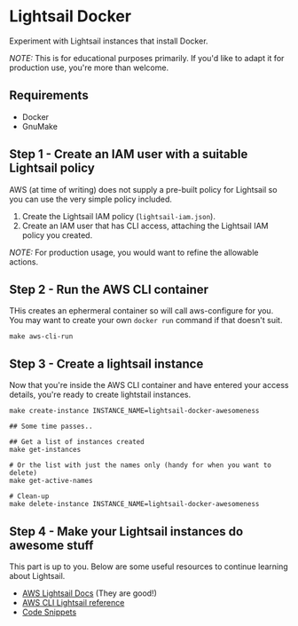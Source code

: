# Lightsail Docker

Experiment with Lightsail instances that install Docker.

*NOTE:* This is for educational purposes primarily. If you'd like to adapt it for production use, you're more than welcome.

## Requirements

- Docker
- GnuMake

## Step 1 - Create an IAM user with a suitable Lightsail policy

AWS (at time of writing) does not supply a pre-built policy for Lightsail so you can use the very simple policy included.

1. Create the Lightsail IAM policy (`lightsail-iam.json`).
1. Create an IAM user that has CLI access, attaching the Lightsail IAM policy you created.

*NOTE:* For production usage, you would want to refine the allowable actions.

## Step 2 - Run the AWS CLI container

THis creates an ephermeral container so will call aws-configure for you. You may want to create your own `docker run` command if that doesn't suit.

    make aws-cli-run

## Step 3 - Create a lightsail instance

Now that you're inside the AWS CLI container and have entered your access details, you're ready to create lightstail instances.

    make create-instance INSTANCE_NAME=lightsail-docker-awesomeness

    ## Some time passes..

    ## Get a list of instances created
    make get-instances

    # Or the list with just the names only (handy for when you want to delete)
    make get-active-names

    # Clean-up
    make delete-instance INSTANCE_NAME=lightsail-docker-awesomeness

## Step 4 - Make your Lightsail instances do awesome stuff

This part is up to you. Below are some useful resources to continue learning about Lightsail.

- [AWS Lightsail Docs](https://lightsail.aws.amazon.com/ls/docs/all) (They are good!)
- [AWS CLI Lightsail reference](http://docs.aws.amazon.com/cli/latest/reference/lightsail/index.html)
- [Code Snippets](https://codegists.com/code/aws-lightsail-iam/)
